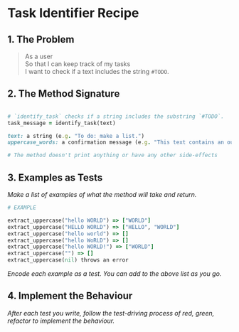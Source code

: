 # Task Identifier Recipe

## 1. The Problem

> As a user  
> So that I can keep track of my tasks  
> I want to check if a text includes the string `#TODO`.

## 2. The Method Signature

```ruby

# `identify_task` checks if a string includes the substring `#TODO`. 
task_message = identify_task(text)

text: a string (e.g. "To do: make a list.")
uppercase_words: a confirmation message (e.g. "This text contains an outstanding task.")

# The method doesn't print anything or have any other side-effects
```

## 3. Examples as Tests

_Make a list of examples of what the method will take and return._

```ruby
# EXAMPLE

extract_uppercase("hello WORLD") => ["WORLD"]
extract_uppercase("HELLO WORLD") => ["HELLO", "WORLD"]
extract_uppercase("hello world") => []
extract_uppercase("hello WoRLD") => []
extract_uppercase("hello WORLD!") => ["WORLD"]
extract_uppercase("") => []
extract_uppercase(nil) throws an error
```

_Encode each example as a test. You can add to the above list as you go._

## 4. Implement the Behaviour

_After each test you write, follow the test-driving process of red, green, refactor to implement the behaviour._